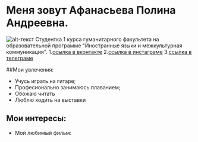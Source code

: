 # Меня зовут Афанасьева Полина Андреевна.
![alt-текст](https://pp.userapi.com/c836533/v836533793/5853b/bDsSuxmq_Z0.jpg "Необязательный титул")
Студентка 1 курса гуманитарного факультета на образовательной программе "Иностранные языки и межкультурная коммуникация".
 1.[ссылка в вконтакте](hhtp://www.vk.com/polinaaf/)
 2.[ссылка в инстаграме](hhtp://www.instagram.com/tiskau_tornado/)
 3.[ссылка в телеграме](hhtp://t.me/polinafanaseva/)
 
 ##Мои увлечения:
 * Учусь играть на гитаре;
 * Професионально занимаюсь плаванием;
 * Обожаю читать
 * Люблю ходить на выставки
 
## Мои интересы:
 -  Мой любимый фильм: 
 
 



